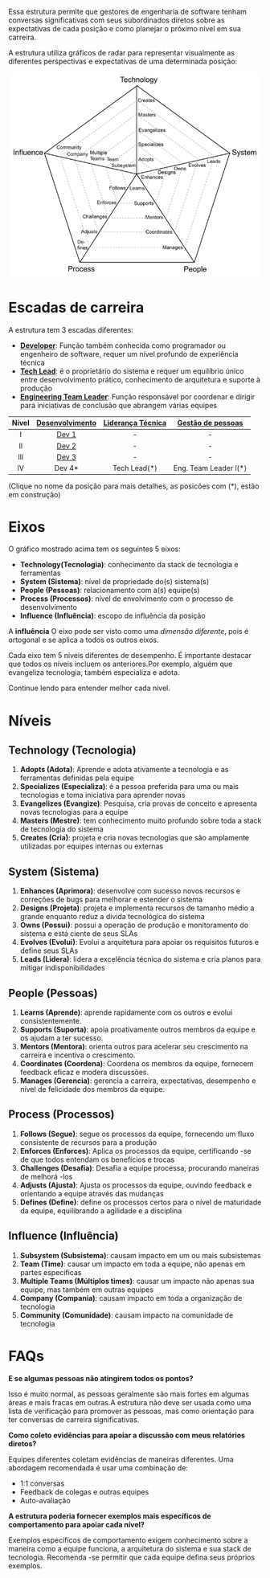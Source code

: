 Essa estrutura permite que gestores de engenharia de software tenham conversas significativas com seus subordinados diretos sobre as expectativas de cada posição e como planejar o próximo nível em sua carreira.

A estrutura utiliza gráficos de radar para representar visualmente as diferentes perspectivas e expectativas de uma determinada posição:

<picture>
  <source media="(prefers-color-scheme: light)" srcset="charts/template.png">
  <img alt="Template Chart" src="charts/template.png">
</picture>

# Escadas de carreira

A estrutura tem 3 escadas diferentes:

* [**Developer**](Developer.md): Função também conhecida como programador ou engenheiro de software, requer um nível profundo de experiência técnica
* [**Tech Lead**](TechLead.md): é o proprietário do sistema e requer um equilíbrio único entre desenvolvimento prático, conhecimento de arquitetura e suporte à produção 
* [**Engineering Team Leader**](TechnicalProgramManager.md): Função responsável por coordenar e dirigir para iniciativas de conclusão que abrangem várias equipes


| Nível | [Desenvolvimento](Developer.md) | [Liderança Técnica](TechLead.md) | [Gestão de pessoas](TechnicalProgramManager.md) |
| :---: | :---: | :---: | :---: |
| l | [Dev 1](Developer.md#developer-1) | - | - |
| ll | [Dev 2](Developer.md#developer-2) | - | - |
| lll | [Dev 3](Developer.md#developer-3) | - | - |
| lV | Dev 4*| Tech Lead(*) | Eng. Team Leader l(*) | - |


(Clique no nome da posição para mais detalhes, as posicões com (*), estão em construção)

# Eixos

O gráfico mostrado acima tem os seguintes 5 eixos:
* **Technology(Tecnologia)**: conhecimento da stack de tecnologia e ferramentas
* **System (Sistema)**: nível de propriedade do(s) sistema(s)
* **People (Pessoas)**: relacionamento com a(s) equipe(s)
* **Process (Processos)**: nível de envolvimento com o processo de desenvolvimento
* **Influence (Influência)**: escopo de influência da posição

A **influência** O eixo pode ser visto como uma *dimensão diferente*, pois é ortogonal e se aplica a todos os outros eixos.

Cada eixo tem 5 níveis diferentes de desempenho. É importante destacar que todos os níveis incluem os anteriores.Por exemplo, alguém que evangeliza tecnologia, também especializa e adota.

Continue lendo para entender melhor cada nível.

# Níveis

## Technology (Tecnologia)

1. **Adopts (Adota)**: Aprende e adota ativamente a tecnologia e as ferramentas definidas pela equipe
2. **Specializes (Especializa)**: é a pessoa preferida para uma ou mais tecnologias e toma iniciativa para aprender novas
3. **Evangelizes (Evangize)**: Pesquisa, cria provas de conceito e apresenta novas tecnologias para a equipe
4. **Masters (Mestre)**: tem conhecimento muito profundo sobre toda a stack de tecnologia do sistema
5. **Creates (Cria)**: projeta e cria novas tecnologias que são amplamente utilizadas por equipes internas ou externas

## System (Sistema)

1. **Enhances (Aprimora)**: desenvolve com sucesso novos recursos e correções de bugs para melhorar e estender o sistema
2. **Designs (Projeta)**: projeta e implementa recursos de tamanho médio a grande enquanto reduz a dívida tecnológica do sistema
3. **Owns (Possui)**: possui a operação de produção e monitoramento do sistema e está ciente de seus SLAs
4. **Evolves (Evolui)**: Evolui a arquitetura para apoiar os requisitos futuros e define seus SLAs
5. **Leads (Lidera)**: lidera a excelência técnica do sistema e cria planos para mitigar indisponibilidades

## People (Pessoas)

1. **Learns (Aprende)**: aprende rapidamente com os outros e evolui consistentemente.
2. **Supports (Suporta)**: apoia proativamente outros membros da equipe e os ajudam a ter sucesso.
3. **Mentors (Mentora)**: orienta outros para acelerar seu crescimento na carreira e incentiva o crescimento.
4. **Coordinates (Coordena)**: Coordena os membros da equipe, fornecem feedback eficaz e modera discussões.
5. **Manages (Gerencia)**: gerencia a carreira, expectativas, desempenho e nível de felicidade dos membros da equipe.

## Process (Processos)

1. **Follows (Segue)**: segue os processos da equipe, fornecendo um fluxo consistente de recursos para a produção
2. **Enforces (Enforces)**: Aplica os processos da equipe, certificando -se de que todos entendam os benefícios e trocas
3. **Challenges (Desafia)**: Desafia a equipe processa, procurando maneiras de melhorá -los
4. **Adjusts (Ajusta)**: Ajusta os processos da equipe, ouvindo feedback e orientando a equipe através das mudanças
5. **Defines (Define)**: define os processos certos para o nível de maturidade da equipe, equilibrando a agilidade e a disciplina

## Influence (Influência)

1. **Subsystem (Subsistema)**: causam impacto em um ou mais subsistemas
2. **Team (Time)**: causar um impacto em toda a equipe, não apenas em partes específicas
3. **Multiple Teams (Múltiplos times)**: causar um impacto não apenas sua equipe, mas também em outras equipes
4. **Company (Compania)**: causam impacto em toda a organização de tecnologia
5. **Community (Comunidade)**: causam impacto na comunidade de tecnologia

# FAQs

**E se algumas pessoas não atingirem todos os pontos?**

Isso é muito normal, as pessoas geralmente são mais fortes em algumas áreas e mais fracas em outras.A estrutura não deve ser usada como uma lista de verificação para promover as pessoas, mas como orientação para ter conversas de carreira significativas.

<!-- **E se a escada de carreira da minha organização for diferente?**

Como a estrutura é de código aberto, você tem a oportunidade de adaptá -lo à sua organização.Sinta -se à vontade para usar o [modelo do gráfico] (gráficos/modeling.png) para definir seus próprios níveis.

**Quando uma pessoa está pronta para se mudar para o próximo nível?**

As empresas geralmente esperam que uma pessoa esteja se apresentando no próximo nível * de forma consistente por vários meses * antes de formalizar uma promoção. -->

**Como coleto evidências para apoiar a discussão com meus relatórios diretos?**

Equipes diferentes coletam evidências de maneiras diferentes. Uma abordagem recomendada é usar uma combinação de:
* 1:1 conversas
* Feedback de colegas e outras equipes
* Auto-avaliação

**A estrutura poderia fornecer exemplos mais específicos de comportamento para apoiar cada nível?**

Exemplos específicos de comportamento exigem conhecimento sobre a maneira como a equipe funciona, a arquitetura do sistema e sua stack de tecnologia. Recomenda -se permitir que cada equipe defina seus próprios exemplos.

<!-- **TBD**

**Do you have any additional resources about the topic?**

* [The Manager's Path](http://shop.oreilly.com/product/0636920056843.do): Camille Fournier does an excellent job at describing the expectations and challenges of many engineering positions. Also, she provides good advice about writing a career ladder in chapter 9.

* [How to Be Good at Performance Appraisals](https://store.hbr.org/product/how-to-be-good-at-performance-appraisals-simple-effective-done-right/10295): Dick Grote explains in simple terms how to define job responsibilities and how to evaluate performance (results and behaviors).

# Other Pages

* [**Developer**](Developer.md)
* [**Tech Lead**](TechLead.md)
* [**Technical Program Manager**](TechnicalProgramManager.md)
* [**Engineering Manager**](EngineeringManager.md)
* [**Tech Lead vs Engineering Manager**](TechLead-EngineeringManager.md)
* [**Managing Managers**](Managing-Managers.md) -->

